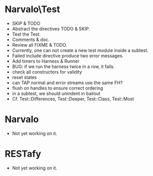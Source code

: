 Narvalo\Test
============

* SKIP & TODO
* Abstract the directives TODO & SKIP.
* Test the Test.
* Comments & doc.
* Review all FIXME & TODO.
* Currently, one can not create a new test module inside a subtest.
* Failed include directive produce two error messages.
* Add timers to Harness & Runner
* BUG: if we run the harness twice in a row, it fails.
* check all constructors for validity
* reset states
* can TAP normal and error streams use the same FH?
* flush on handles to ensure correct ordering
* in a subtest, we should unindent in bailout
* Cf. Test::Differences, Test::Deeper, Test::Class, Test::Most

Narvalo
=======

* Not yet working on it.

RESTafy
=======

* Not yet working on it.


